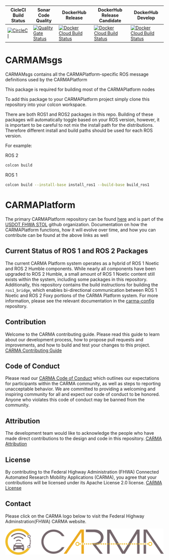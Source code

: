 | CicleCI Build Status | Sonar Code Quality | DockerHub Release | DockerHub Release Candidate | DockerHub Develop |
|------|-----|-----|-----|-----|
[![CircleCI](https://img.shields.io/circleci/build/gh/usdot-fhwa-stol/carma-msgs/develop?label=CircleCI)](https://app.circleci.com/pipelines/github/usdot-fhwa-stol/carma-msgs?branch=develop) | [![Quality Gate Status](https://sonarcloud.io/api/project_badges/measure?project=usdot-fhwa-stol_CARMAMsgs&metric=alert_status)](https://sonarcloud.io/dashboard?id=usdot-fhwa-stol_CARMAMsgs) | [![Docker Cloud Build Status](https://img.shields.io/docker/cloud/build/usdotfhwastol/carma-msgs?label=carma-msgs)](https://hub.docker.com/repository/docker/usdotfhwastol/carma-msgs) | [![Docker Cloud Build Status](https://img.shields.io/docker/cloud/build/usdotfhwastolcandidate/carma-msgs?label=carma-msgs)](https://hub.docker.com/repository/docker/usdotfhwastolcandidate/carma-msgs) | [![Docker Cloud Build Status](https://img.shields.io/docker/cloud/build/usdotfhwastoldev/carma-msgs?label=carma-msgs)](https://hub.docker.com/repository/docker/usdotfhwastoldev/carma-msgs)


# CARMAMsgs
CARMAMsgs contains all the CARMAPlatform-specific ROS message definitions used by the CARMAPlatform

This package is required for building most of the CARMAPlatform nodes

To add this package to your CARMAPlatform project simply clone this repository into your colcon workspace.

There are both ROS1 and ROS2 packages in this repo. Building of these packages will automatically toggle based on your ROS version, however,
it is important to be careful to not mix the install path for the distributions. Therefore different install and build paths should be used for each ROS version.

For example:

ROS 2

```bash
colcon build
```

ROS 1

```bash
colcon build --install-base install_ros1 --build-base build_ros1
```

# CARMAPlatform
The primary CARMAPlatform repository can be found [here](https://github.com/usdot-fhwa-stol/carma-platform) and is part of the [USDOT FHWA STOL](https://github.com/usdot-fhwa-stol/)
github organization. Documentation on how the CARMAPlatform functions, how it will evolve over time, and how you can contribute can be found at the above links as well

## Current Status of ROS 1 and ROS 2 Packages
The current CARMA Platform system operates as a hybrid of ROS 1 Noetic and ROS 2 Humble components. While nearly all components have been upgraded to ROS 2 Humble, a small amount of ROS 1 Noetic content still exists within the system, including some packages in this repository. Additionally, this repository contains the build instructions for building the `ros1_bridge`, which enables bi-directional communication between ROS 1 Noetic and ROS 2 Foxy portions of the CARMA Platform system. For more information, please see the relevant documentation in the [carma-config](https://github.com/usdot-fhwa-stol/carma-config?tab=readme-ov-file#current-status-of-hybrid-ros-1ros-2-system) repository.

## Contribution
Welcome to the CARMA contributing guide. Please read this guide to learn about our development process, how to propose pull requests and improvements, and how to build and test your changes to this project. [CARMA Contributing Guide](https://github.com/usdot-fhwa-stol/carma-platform/blob/develop/Contributing.md)

## Code of Conduct
Please read our [CARMA Code of Conduct](https://github.com/usdot-fhwa-stol/carma-platform/blob/develop/Code_of_Conduct.md) which outlines our expectations for participants within the CARMA community, as well as steps to reporting unacceptable behavior. We are committed to providing a welcoming and inspiring community for all and expect our code of conduct to be honored. Anyone who violates this code of conduct may be banned from the community.

## Attribution
The development team would like to acknowledge the people who have made direct contributions to the design and code in this repository. [CARMA Attribution](https://github.com/usdot-fhwa-stol/carma-platform/blob/develop/ATTRIBUTION.txt)

## License
By contributing to the Federal Highway Administration (FHWA) Connected Automated Research Mobility Applications (CARMA), you agree that your contributions will be licensed under its Apache License 2.0 license. [CARMA License](https://github.com/usdot-fhwa-stol/carma-platform/blob/develop/docs/License.md)

## Contact
Please click on the CARMA logo below to visit the Federal Highway Adminstration(FHWA) CARMA website.

[![CARMA Image](https://raw.githubusercontent.com/usdot-fhwa-stol/carma-platform/develop/docs/image/CARMA_icon.png)](https://highways.dot.gov/research/research-programs/operations/CARMA)
